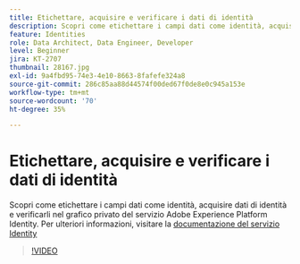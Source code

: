 ```yaml
---
title: Etichettare, acquisire e verificare i dati di identità
description: Scopri come etichettare i campi dati come identità, acquisire dati di identità e verificarli nel grafo privato del servizio Adobe Experience Platform Identity.
feature: Identities
role: Data Architect, Data Engineer, Developer
level: Beginner
jira: KT-2707
thumbnail: 28167.jpg
exl-id: 9a4fbd95-74e3-4e10-8663-8fafefe324a8
source-git-commit: 286c85aa88d44574f00ded67f0de8e0c945a153e
workflow-type: tm+mt
source-wordcount: '70'
ht-degree: 35%

---
```


# Etichettare, acquisire e verificare i dati di identità

Scopri come etichettare i campi dati come identità, acquisire dati di identità e verificarli nel grafico privato del servizio Adobe Experience Platform Identity. Per ulteriori informazioni, visitare la [documentazione del servizio Identity](https://experienceleague.adobe.com/docs/experience-platform/identity/home.html?lang=it)

>[!VIDEO](https://video.tv.adobe.com/v/36264?learn=on&enablevpops&captions=ita)
